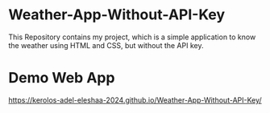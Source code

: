 # Weather-App-Without-API-Key
This Repository contains my project, which is a simple application to know the weather using HTML and CSS, but without the API key.
# Demo Web App
https://kerolos-adel-eleshaa-2024.github.io/Weather-App-Without-API-Key/